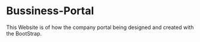 # Bussiness-Portal
This Website is of how the company portal being designed and created with the BootStrap.
